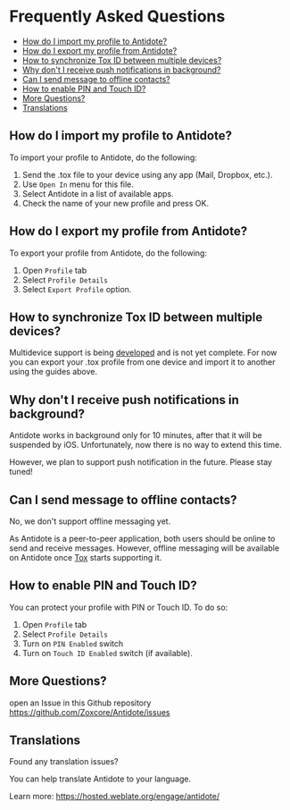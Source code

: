 # Frequently Asked Questions

* [How do I import my profile to Antidote?](#how-do-i-import-my-profile-to-antidote)
* [How do I export my profile from Antidote?](#how-do-i-export-my-profile-from-antidote)
* [How to synchronize Tox ID between multiple devices?](#how-to-synchronize-tox-id-between-multiple-devices)
* [Why don't I receive push notifications in background?](#why-dont-i-receive-push-notifications-in-background)
* [Can I send message to offline contacts?](#can-i-send-message-to-offline-contacts)
* [How to enable PIN and Touch ID?](#how-to-enable-pin-and-touch-id)
* [More Questions?](#more-questions)
* [Translations](#translations)


## How do I import my profile to Antidote?

To import your profile to Antidote, do the following:

1. Send the .tox file to your device using any app (Mail, Dropbox, etc.).
2. Use `Open In` menu for this file.
3. Select Antidote in a list of available apps.
4. Check the name of your new profile and press OK.


## How do I export my profile from Antidote?

To export your profile from Antidote, do the following:

1. Open `Profile` tab
2. Select `Profile Details`
3. Select `Export Profile` option.


## How to synchronize Tox ID between multiple devices?

Multidevice support is being [developed](https://github.com/GrayHatter/toxcore/tree/multi-device) and is not yet complete. For now you can export your .tox profile from one device and import it to another using the guides above.


## Why don't I receive push notifications in background?

Antidote works in background only for 10 minutes, after that it will be suspended by iOS. Unfortunately, now there is no way to extend this time.

However, we plan to support push notification in the future. Please stay tuned!


## Can I send message to offline contacts?

No, we don't support offline messaging yet.

As Antidote is a peer-to-peer application, both users should be online to send and receive messages. However, offline messaging will be available on Antidote once [Tox](https://tox.chat) starts supporting it.


## How to enable PIN and Touch ID?

You can protect your profile with PIN or Touch ID.
To do so:

1. Open `Profile` tab
2. Select `Profile Details`
3. Turn on `PIN Enabled` switch
4. Turn on `Touch ID Enabled` switch (if available).


## More Questions?

open an Issue in this Github repository https://github.com/Zoxcore/Antidote/issues


## Translations

Found any translation issues?

You can help translate Antidote to your language.

Learn more: https://hosted.weblate.org/engage/antidote/
